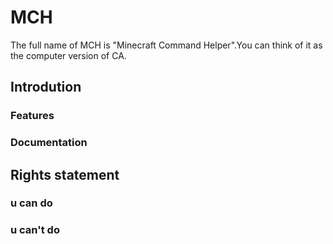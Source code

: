 # MCH
The full name of MCH is "Minecraft Command Helper".You can think of it as the computer version of CA.                                                                   
## Introdution
### Features
### Documentation
## Rights statement
### u can do
### u can't do
